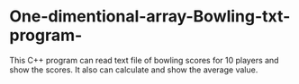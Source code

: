# One-dimentional-array-Bowling-txt-program-
This C++ program can read text file of bowling scores for 10 players and show the scores. It also can calculate and show the average value. 
